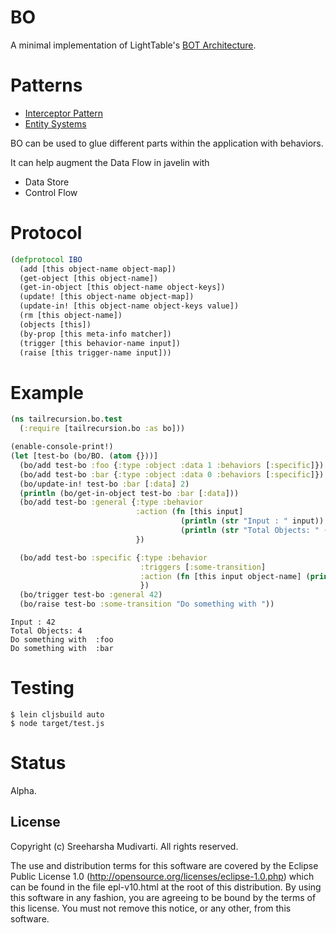 # BO

A minimal implementation of LightTable's [BOT Architecture](http://www.chris-granger.com/2013/01/24/the-ide-as-data/).

# Patterns

* [Interceptor Pattern](https://en.wikipedia.org/wiki/Interceptor_pattern)
* [Entity Systems](http://entity-systems.wikidot.com/rdbms-with-code-in-systems)

BO can be used to glue different parts within the application with behaviors.  

It can help augment the Data Flow in javelin with

* Data Store
* Control Flow

# Protocol

```clojure
(defprotocol IBO
  (add [this object-name object-map])
  (get-object [this object-name])
  (get-in-object [this object-name object-keys])
  (update! [this object-name object-map])
  (update-in! [this object-name object-keys value])
  (rm [this object-name])
  (objects [this])
  (by-prop [this meta-info matcher])
  (trigger [this behavior-name input])
  (raise [this trigger-name input]))
```

# Example

```clojure
(ns tailrecursion.bo.test
  (:require [tailrecursion.bo :as bo]))

(enable-console-print!)
(let [test-bo (bo/BO. (atom {}))]
  (bo/add test-bo :foo {:type :object :data 1 :behaviors [:specific]})
  (bo/add test-bo :bar {:type :object :data 0 :behaviors [:specific]})
  (bo/update-in! test-bo :bar [:data] 2)
  (println (bo/get-in-object test-bo :bar [:data]))
  (bo/add test-bo :general {:type :behavior
                            :action (fn [this input]
                                      (println (str "Input : " input))
                                      (println (str "Total Objects: " (count (bo/objects this)))))
                            })

  (bo/add test-bo :specific {:type :behavior
                             :triggers [:some-transition]
                             :action (fn [this input object-name] (println input object-name))
                             })
  (bo/trigger test-bo :general 42)
  (bo/raise test-bo :some-transition "Do something with "))
```

```
Input : 42
Total Objects: 4
Do something with  :foo
Do something with  :bar
```

# Testing

```
$ lein cljsbuild auto
$ node target/test.js
```

# Status

Alpha.

## License

Copyright (c) Sreeharsha Mudivarti. All rights reserved.

The use and distribution terms for this software are
covered by the Eclipse Public License 1.0
(http://opensource.org/licenses/eclipse-1.0.php) which can be
found in the file epl-v10.html at the root of this
distribution. By using this software in any fashion, you are
agreeing to be bound by the terms of this license. You must not
remove this notice, or any other, from this software.

